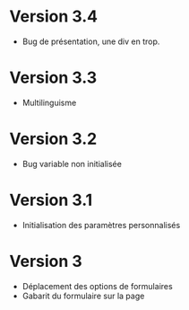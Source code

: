 # Version 3.4
- Bug de présentation, une div en trop.
# Version 3.3
- Multilinguisme
# Version 3.2
- Bug variable non initialisée
# Version 3.1
- Initialisation des paramètres personnalisés
# Version 3
- Déplacement des options de formulaires
- Gabarit du formulaire sur la page
